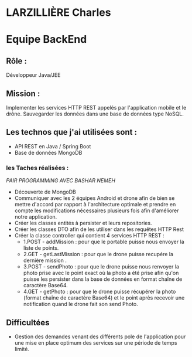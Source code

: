 # LARZILLIÈRE Charles

# Equipe BackEnd

## Rôle : 

Développeur Java/JEE

## Mission : 
Implementer les services HTTP REST appelés par l'application mobile et le drône.
Sauvegarder les données dans une base de données type NoSQL.

## Les technos que j'ai utilisées sont :
* API REST en Java / Spring Boot
* Base de données MongoDB


### les Taches réalisées :
_PAIR PROGRAMMING AVEC BASHAR NEMEH_
* Découverte de MongoDB
* Communiquer avec les 2 équipes Android et drone afin de bien se mettre d'accord par rapport à l'architecture optimale et prendre en compte les modifications nécessaires plusieurs fois afin d'améliorer notre application.
* Créer les classes entités à persister et leurs repositories.
* Créer les classes DTO afin de les utiliser dans les requêtes HTTP Rest
* Créer la classe controller qui contient 4 services HTTP REST :
  * 1.POST - addMission : pour que le portable puisse nous envoyer la liste de points.
  * 2.GET - getLastMission : pour que le drone puisse recupére la dernière mission .
  * 3.POST - sendPhoto : pour que le drone puisse nous renvoyer la photo prise avec le point exact où la photo a été prise afin qu'on puisse les persister dans la base de données en format chaîne de caractère Base64.
  * 4.GET - getPhoto : pour que le drone puisse récupérer la photo (format chaîne de caractère Base64) et le point après recevoir une notification quand le drone fait son send Photo.

## Difficultées

* Gestion des demandes venant des différents pole de l'application pour une mise en place optimum des services sur une période de temps limité.



   
